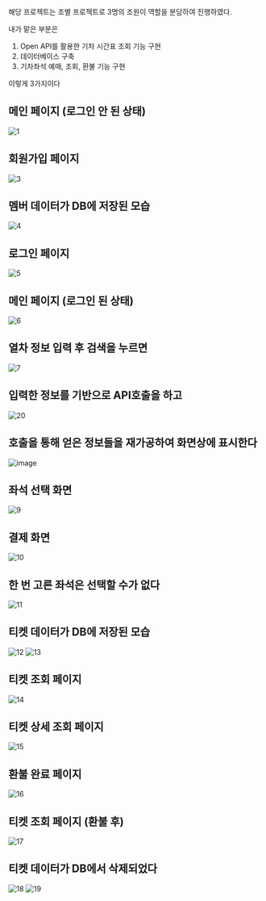 해당 프로젝트는 조별 프로젝트로 3명의 조원이 역할을 분담하여 진행하였다.

내가 맡은 부분은 
1. Open API를 활용한 기차 시간표 조회 기능 구현
2. 데이터베이스 구축
3. 기차좌석 예매, 조회, 환불 기능 구현

이렇게 3가지이다

## 메인 페이지 (로그인 안 된 상태)
![1](https://github.com/user-attachments/assets/b964446a-7021-4e86-9bb8-c007a6b21ffd)

## 회원가입 페이지
![3](https://github.com/user-attachments/assets/10161a92-415b-47ac-8a7c-9c2f5a2173d4)

## 멤버 데이터가 DB에 저장된 모습
![4](https://github.com/user-attachments/assets/bfaaa462-ea01-483b-8b7f-0fcbf65df3ba)

## 로그인 페이지
![5](https://github.com/user-attachments/assets/71bcff60-7ade-473e-838c-4f17f724d37e)

## 메인 페이지 (로그인 된 상태)
![6](https://github.com/user-attachments/assets/da25c098-ebfc-4706-a60b-0365b978d503)

## 열차 정보 입력 후 검색을 누르면
![7](https://github.com/user-attachments/assets/105a47bd-9a08-4d19-9ef7-9bd7c9af96b7)

## 입력한 정보를 기반으로 API호출을 하고
![20](https://github.com/user-attachments/assets/74e6c37b-e23d-4753-8d4b-d00f50e8870d)

## 호출을 통해 얻은 정보들을 재가공하여 화면상에 표시한다
![image](https://github.com/user-attachments/assets/658202fa-cf6b-4e26-918a-79624594134a)

## 좌석 선택 화면
![9](https://github.com/user-attachments/assets/0e9f6b07-2a0d-4669-8178-b1246ba97978)

## 결제 화면
![10](https://github.com/user-attachments/assets/7eeef8bc-3f09-497d-ab44-99d8a9589c50)

## 한 번 고른 좌석은 선택할 수가 없다
![11](https://github.com/user-attachments/assets/7da3eacf-e265-4d1a-9c64-3f0a6aba721a)

## 티켓 데이터가 DB에 저장된 모습
![12](https://github.com/user-attachments/assets/780b0e70-74f5-4b56-a378-603ba53b7f84)
![13](https://github.com/user-attachments/assets/0dd6cadc-75ee-47ed-90ac-720fec62e5e8)

## 티켓 조회 페이지
![14](https://github.com/user-attachments/assets/3e0cf2c7-a27d-460b-b574-59037d3ede5e)

## 티켓 상세 조회 페이지
![15](https://github.com/user-attachments/assets/e9a0ddcb-28ad-430b-8085-ecee93bed67e)

## 환불 완료 페이지
![16](https://github.com/user-attachments/assets/aa59e1ae-9e35-4457-8787-7b76267f182c)

## 티켓 조회 페이지 (환불 후)
![17](https://github.com/user-attachments/assets/df9a856e-0acc-44a2-82f2-01a0672851c4)

## 티켓 데이터가 DB에서 삭제되었다
![18](https://github.com/user-attachments/assets/a05419e2-36e1-4bba-9e4d-b43a125ebed2)
![19](https://github.com/user-attachments/assets/cbea6bad-046a-469c-95ae-1c4260f2003e)
